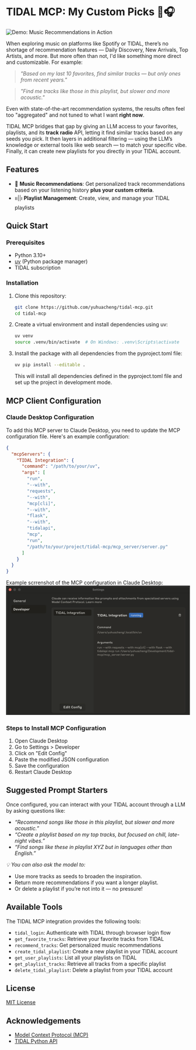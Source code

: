 # TIDAL MCP: My Custom Picks 🌟🎧

![Demo: Music Recommendations in Action](./assets/tidal_mcp_demo.gif)

When exploring music on platforms like Spotify or TIDAL, there’s no shortage of recommendation features — Daily Discovery, New Arrivals, Top Artists, and more. But more often than not, I'd like something more direct and customizable. For example:

> *"Based on my last 10 favorites, find similar tracks — but only ones from recent years."*

> *"Find me tracks like those in this playlist, but slower and more acoustic."*

Even with state-of-the-art recommendation systems, the results often feel too "aggregated" and not tuned to what I want **right now**.

TIDAL MCP bridges that gap by giving an LLM access to your favorites, playlists, and its **track radio** API, letting it find similar tracks based on any seeds you pick. It then layers in additional filtering — using the LLM’s knowledge or external tools like web search — to match your specific vibe. Finally, it can create new playlists for you directly in your TIDAL account.

## Features

- 🌟 **Music Recommendations**: Get personalized track recommendations based on your listening history **plus your custom criteria**.
- ၊၊||၊ **Playlist Management**: Create, view, and manage your TIDAL playlists

## Quick Start

### Prerequisites

- Python 3.10+
- [uv](https://github.com/astral-sh/uv) (Python package manager)
- TIDAL subscription

### Installation

1. Clone this repository:
   ```bash
   git clone https://github.com/yuhuacheng/tidal-mcp.git
   cd tidal-mcp
   ```

2. Create a virtual environment and install dependencies using uv:
   ```bash
   uv venv
   source .venv/bin/activate  # On Windows: .venv\Scripts\activate
   ```

3. Install the package with all dependencies from the pyproject.toml file:
   ```bash
   uv pip install --editable .
   ```

   This will install all dependencies defined in the pyproject.toml file and set up the project in development mode.

## MCP Client Configuration

### Claude Desktop Configuration

To add this MCP server to Claude Desktop, you need to update the MCP configuration file. Here's an example configuration:

```json
{
  "mcpServers": {
    "TIDAL Integration": {
      "command": "/path/to/your/uv",
      "args": [
        "run",
        "--with",
        "requests",
        "--with",
        "mcp[cli]",
        "--with",
        "flask",
        "--with",
        "tidalapi",
        "mcp",
        "run",
        "/path/to/your/project/tidal-mcp/mcp_server/server.py"
      ]
    }
  }
}
```

Example scrrenshot of the MCP configuration in Claude Desktop:
![Claude MCP Configuration](./assets/claude_desktop_config.png)

### Steps to Install MCP Configuration

1. Open Claude Desktop
2. Go to Settings > Developer
3. Click on "Edit Config"
4. Paste the modified JSON configuration
5. Save the configuration
6. Restart Claude Desktop

## Suggested Prompt Starters
Once configured, you can interact with your TIDAL account through a LLM by asking questions like:

- *“Recommend songs like those in this playlist, but slower and more acoustic.”*
- *“Create a playlist based on my top tracks, but focused on chill, late-night vibes.”*
- *“Find songs like these in playlist XYZ but in languages other than English.”*

*💡 You can also ask the model to:*
- Use more tracks as seeds to broaden the inspiration.
- Return more recommendations if you want a longer playlist.
- Or delete a playlist if you’re not into it — no pressure!

## Available Tools

The TIDAL MCP integration provides the following tools:

- `tidal_login`: Authenticate with TIDAL through browser login flow
- `get_favorite_tracks`: Retrieve your favorite tracks from TIDAL
- `recommend_tracks`: Get personalized music recommendations
- `create_tidal_playlist`: Create a new playlist in your TIDAL account
- `get_user_playlists`: List all your playlists on TIDAL
- `get_playlist_tracks`: Retrieve all tracks from a specific playlist
- `delete_tidal_playlist`: Delete a playlist from your TIDAL account

## License

[MIT License](LICENSE)

## Acknowledgements

- [Model Context Protocol (MCP)](https://github.com/modelcontextprotocol/python-sdk)
- [TIDAL Python API](https://github.com/tamland/python-tidal)